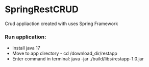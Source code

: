 # SpringRestCRUD
 Crud appliaction created with uses Spring Framework
### Run application:
* Install java 17 
* Move to app directory - cd /download_dir/restapp
* Enter command in terminal: java -jar ./build/libs/restapp-1.0.jar